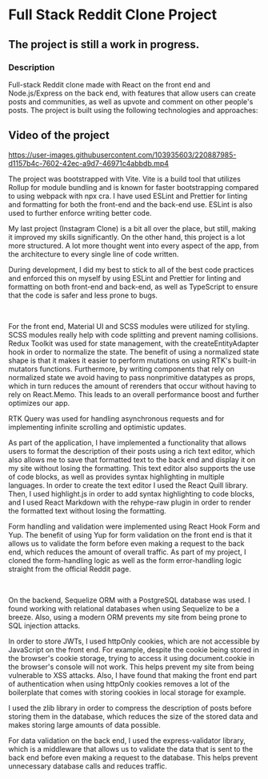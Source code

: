 # Full Stack Reddit Clone Project

## The project is still a work in progress.
### Description

Full-stack Reddit clone made with React on the front end and Node.js/Express on the back end, with features that allow users can create posts and communities, as well as upvote and comment on other people's posts. The project is built using the following technologies and approaches:

## Video of the project
https://user-images.githubusercontent.com/103935603/220887985-d1157b4c-7602-42ec-a9d7-46971c4abbdb.mp4

The project was bootstrapped with Vite. Vite is a build tool that utilizes Rollup for module bundling and is known for faster bootstrapping compared to using webpack with npx cra.
I have used ESLint and Prettier for linting and formatting for both the front-end and the back-end use. ESLint is also used to further enforce writing better code.

My last project (Instagram Clone) is a bit all over the place, but still, making it improved my skills significantly.
On the other hand, this project is a lot more structured. A lot more thought went into every aspect of the app, from the architecture to every single line of code written.

During development, I did my best to stick to all of the best code practices and enforced this on myself by using ESLint and Prettier for linting and formatting on both front-end and back-end, as well as TypeScript to ensure that the code is safer and less prone to bugs.

<br/>

For the front end, Material UI and SCSS modules were utilized for styling. SCSS modules really help with code splitting and prevent naming collisions. Redux Toolkit was used for state management, with the createEntityAdapter hook in order to normalize the state. The benefit of using a normalized state shape is that it makes it easier to perform mutations on using RTK's built-in mutators functions. Furthermore, by writing components that rely on normalized state we avoid having to pass nonprimitive datatypes as props, which in turn reduces the amount of rerenders that occur without having to rely on React.Memo. This leads to an overall performance boost and further optimizes our app.

RTK Query was used for handling asynchronous requests and for implementing infinite scrolling and optimistic updates.

As part of the application, I have implemented a functionality that allows users to format the description of their posts using a rich text editor, which also allows me to save that formatted text to the back end and display it on my site without losing the formatting. This text editor also supports the use of code blocks, as well as provides syntax highlighting in multiple languages. In order to create the text editor I used the React Quill library. Then, I used highlight.js in order to add syntax highlighting to code blocks, and I used React Markdown with the rehype-raw plugin in order to render the formatted text without losing the formatting.

Form handling and validation were implemented using React Hook Form and Yup. The benefit of using Yup for form validation on the front end is that it allows us to validate the form before even making a request to the back end, which reduces the amount of overall traffic. As part of my project, I cloned the form-handling logic as well as the form error-handling logic straight from the official Reddit page.

<br/>

On the backend, Sequelize ORM with a PostgreSQL database was used. I found working with relational databases when using Sequelize to be a breeze. Also, using a modern ORM prevents my site from being prone to SQL injection attacks.

In order to store JWTs, I used httpOnly cookies, which are not accessible by JavaScript on the front end. For example, despite the cookie being stored in the browser's cookie storage, trying to access it using document.cookie in the browser's console will not work. This helps prevent my site from being vulnerable to XSS attacks. Also, I have found that making the front end part of authentication when using httpOnly cookies removes a lot of the boilerplate that comes with storing cookies in local storage for example.

I used the zlib library in order to compress the description of posts before storing them in the database, which reduces the size of the stored data and makes storing large amounts of data possible.

For data validation on the back end, I used the express-validator library, which is a middleware that allows us to validate the data that is sent to the back end before even making a request to the database. This helps prevent unnecessary database calls and reduces traffic.
